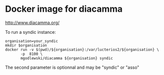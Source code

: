 Docker image for diacamma
===

http://www.diacamma.org/


To run a syndic instance:
```
organisation=your_syndic
mkdir $organisation
docker run -v $(pwd)/${organisation}:/var/lucterios2/${organisation} \
       -p  8100 \
       mgodlewski/diacamma ${organisation} syndic
```

The second parameter is optionnal and may be "syndic" or "asso"
